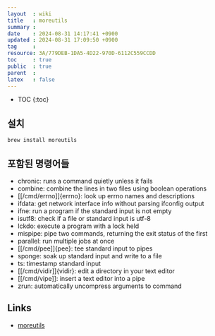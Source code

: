 ```yaml
---
layout  : wiki
title   : moreutils
summary : 
date    : 2024-08-31 14:17:41 +0900
updated : 2024-08-31 17:09:50 +0900
tag     : 
resource: 3A/779DEB-1DA5-4D22-970D-6112C559CCDD
toc     : true
public  : true
parent  : 
latex   : false
---
```

* TOC
{:toc}

## 설치

```
brew install moreutils
```

## 포함된 명령어들

- chronic: runs a command quietly unless it fails
- combine: combine the lines in two files using boolean operations
- [[/cmd/errno]]{errno}: look up errno names and descriptions
- ifdata: get network interface info without parsing ifconfig output
- ifne: run a program if the standard input is not empty
- isutf8: check if a file or standard input is utf-8
- lckdo: execute a program with a lock held
- mispipe: pipe two commands, returning the exit status of the first
- parallel: run multiple jobs at once
- [[/cmd/pee]]{pee}: tee standard input to pipes
- sponge: soak up standard input and write to a file
- ts: timestamp standard input
- [[/cmd/vidir]]{vidir}: edit a directory in your text editor
- [[/cmd/vipe]]: insert a text editor into a pipe
- zrun: automatically uncompress arguments to command

## Links

- [moreutils](https://joeyh.name/code/moreutils/ )

